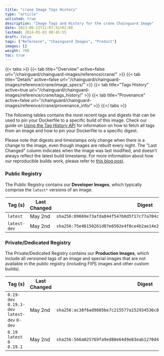 ```yaml
---
title: "crane Image Tags History"
type: "article"
unlisted: true
description: "Image Tags and History for the crane Chainguard Image"
date: 2023-06-22T11:07:52+02:00
lastmod: 2024-05-03 00:45:55
draft: false
tags: ["Reference", "Chainguard Images", "Product"]
images: []
weight: 700
toc: true
---
```


{{< tabs >}}
{{< tab title="Overview" active=false url="/chainguard/chainguard-images/reference/crane/" >}}
{{< tab title="Details" active=false url="/chainguard/chainguard-images/reference/crane/image_specs/" >}}
{{< tab title="Tags History" active=true url="/chainguard/chainguard-images/reference/crane/tags_history/" >}}
{{< tab title="Provenance" active=false url="/chainguard/chainguard-images/reference/crane/provenance_info/" >}}
{{</ tabs >}}

The following tables contains the most recent tags and digests that can be used to pin your Dockerfile to a specific build of this image. Check our guide on [Using the Tag History API](/chainguard/chainguard-images/using-the-tag-history-api/) for information on how to fetch all tags from an image and how to pin your Dockerfile to a specific digest.

Please note that digests and timestamps only change when there is a change to the image, even though images are rebuilt every night. The "Last Changed" column indicates when the image was last modified, and doesn't always reflect the latest build timestamp. For more information about how our reproducible builds work, please refer to [this blog post](https://www.chainguard.dev/unchained/reproducing-chainguards-reproducible-image-builds).

### Public Registry
The Public Registry contains our **Developer Images**, which typically comprise the `latest*` versions of an image.

| Tag (s)       | Last Changed | Digest                                                                    |
|---------------|--------------|---------------------------------------------------------------------------|
|  `latest`     | May 2nd      | `sha256:09669e73afda844f54760d5f17c77a704ca7a914b38adeaf983a76422b075040` |
|  `latest-dev` | May 2nd      | `sha256:75e46150261d87e6502e4f0ce4b2ae14e256e4ed1bb2610fe146272bc270a1c4` |


### Private/Dedicated Registry
The Private/Dedicated Registry contains our **Production Images**, which include all versioned tags of an image and special images that are not available in the public registry (including FIPS images and other custom builds).

| Tag (s)                                       | Last Changed | Digest                                                                    |
|-----------------------------------------------|--------------|---------------------------------------------------------------------------|
|  `0.19-dev` `0.19.1-dev` `latest-dev` `0-dev` | May 2nd      | `sha256:ac38f6ad9085be7c215577a152934536c830e2c93b75d033ee3cc2a4d1092cb8` |
|  `0.19` `latest` `0` `0.19.1`                 | May 2nd      | `sha256:566a025769fa9ed80e64d9e83eab1270d4012c92a5b710d188887426144de87b` |

